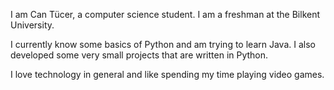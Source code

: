 I am Can Tücer, a computer science student. I am a freshman at the Bilkent University.

I currently know some basics of Python and am trying to learn Java. I also developed some very small projects that are written in Python.

I love technology in general and like spending my time playing video games.
